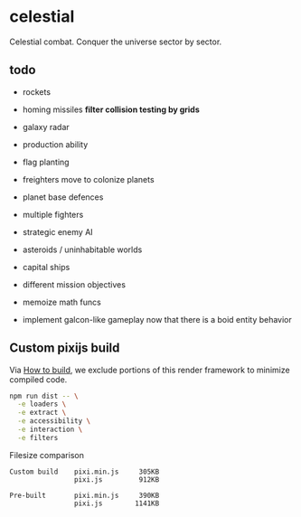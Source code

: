 # celestial

Celestial combat. Conquer the universe sector by sector.

## todo

- rockets
- homing missiles
**filter collision testing by grids**
- galaxy radar

- production ability
- flag planting
- freighters move to colonize planets
- planet base defences

- multiple fighters
- strategic enemy AI
- asteroids / uninhabitable worlds
- capital ships
- different mission objectives
- memoize math funcs
- implement galcon-like gameplay now that there is a boid entity behavior


## Custom pixijs build

Via [How to build](https://github.com/pixijs/pixi.js#how-to-build), we exclude
portions of this render framework to minimize compiled code.

```bash
npm run dist -- \
  -e loaders \
  -e extract \
  -e accessibility \
  -e interaction \
  -e filters
```

Filesize comparison

```
Custom build    pixi.min.js     305KB
                pixi.js         912KB

Pre-built       pixi.min.js     390KB
                pixi.js        1141KB

```
